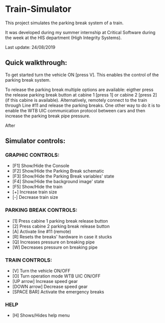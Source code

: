 # Train-Simulator

This project simulates the parking break system of a train.

It was developed during my summer internship at Critical Software during the week at the HIS department (High Integrity Systems).


Last update: 24/08/2019


## Quick walkthrough:

To get started turn the vehicle ON [press V]. This enables the control of the parking break system.

To release the parking break multiple options are available: eigther press the release parking break button at cabine 1 [press 1] or cabine 2 [press 2] (if this cabine is available). Alternatively, remotely connect to the train through Line #11 and release the parking breaks. One other way to do it is to enable the WTB UIC communication protocol between cars and then increase the parking break pipe pressure.

After 

## Simulator controls:

### GRAPHIC CONTROLS:
* [F1] Show/Hide the Console
* [F2] Show/Hide the Parking Break schematic
* [F3] Show/Hide the Parking Break variables' state
* [F4] Show/Hide the background image' state
* [F5] Show/Hide the train
* [+]  Increase train size
* [-]  Decrease train size

### PARKING BREAK CONTROLS:
* [1] Press cabine 1 parking break release button
* [2] Press cabine 2 parking break release button
* [A] Activate line #11 (remote)
* [R] Resets the breaks' hardware in case it stucks
* [Q] Increases pressure on breaking pipe
* [W] Decreases pressure on breaking pipe
 
 ### TRAIN CONTROLS:
* [V] Turn the vehicle ON/OFF
* [O] Turn operation mode WTB UIC ON/OFF
* [UP arrow] Increase speed gear
* [DOWN arrow] Decrease speed gear
* [SPACE BAR] Activate the emergency breaks

### HELP
* [H] Shows/Hides help menu
